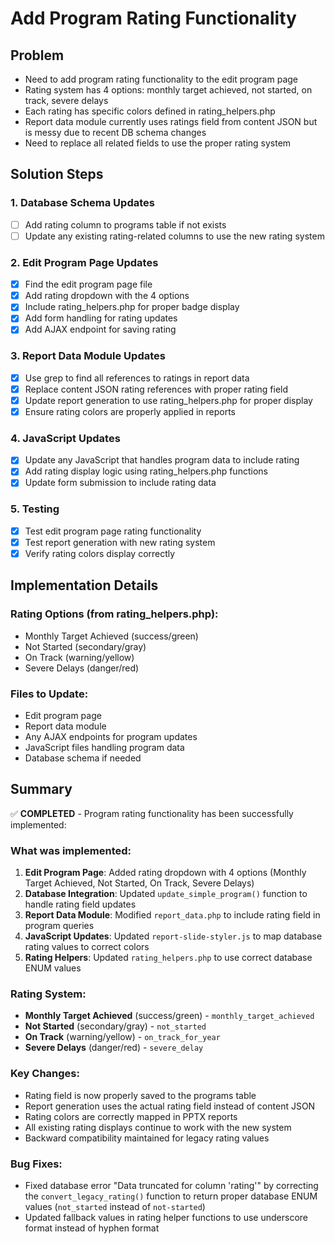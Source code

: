 # Add Program Rating Functionality

## Problem
- Need to add program rating functionality to the edit program page
- Rating system has 4 options: monthly target achieved, not started, on track, severe delays
- Each rating has specific colors defined in rating_helpers.php
- Report data module currently uses ratings field from content JSON but is messy due to recent DB schema changes
- Need to replace all related fields to use the proper rating system

## Solution Steps

### 1. Database Schema Updates
- [ ] Add rating column to programs table if not exists
- [ ] Update any existing rating-related columns to use the new rating system

### 2. Edit Program Page Updates
- [x] Find the edit program page file
- [x] Add rating dropdown with the 4 options
- [x] Include rating_helpers.php for proper badge display
- [x] Add form handling for rating updates
- [x] Add AJAX endpoint for saving rating

### 3. Report Data Module Updates
- [x] Use grep to find all references to ratings in report data
- [x] Replace content JSON rating references with proper rating field
- [x] Update report generation to use rating_helpers.php for proper display
- [x] Ensure rating colors are properly applied in reports

### 4. JavaScript Updates
- [x] Update any JavaScript that handles program data to include rating
- [x] Add rating display logic using rating_helpers.php functions
- [x] Update form submission to include rating data

### 5. Testing
- [x] Test edit program page rating functionality
- [x] Test report generation with new rating system
- [x] Verify rating colors display correctly

## Implementation Details

### Rating Options (from rating_helpers.php):
- Monthly Target Achieved (success/green)
- Not Started (secondary/gray) 
- On Track (warning/yellow)
- Severe Delays (danger/red)

### Files to Update:
- Edit program page
- Report data module
- Any AJAX endpoints for program updates
- JavaScript files handling program data
- Database schema if needed

## Summary

✅ **COMPLETED** - Program rating functionality has been successfully implemented:

### What was implemented:
1. **Edit Program Page**: Added rating dropdown with 4 options (Monthly Target Achieved, Not Started, On Track, Severe Delays)
2. **Database Integration**: Updated `update_simple_program()` function to handle rating field updates
3. **Report Data Module**: Modified `report_data.php` to include rating field in program queries
4. **JavaScript Updates**: Updated `report-slide-styler.js` to map database rating values to correct colors
5. **Rating Helpers**: Updated `rating_helpers.php` to use correct database ENUM values

### Rating System:
- **Monthly Target Achieved** (success/green) - `monthly_target_achieved`
- **Not Started** (secondary/gray) - `not_started`
- **On Track** (warning/yellow) - `on_track_for_year`
- **Severe Delays** (danger/red) - `severe_delay`

### Key Changes:
- Rating field is now properly saved to the programs table
- Report generation uses the actual rating field instead of content JSON
- Rating colors are correctly mapped in PPTX reports
- All existing rating displays continue to work with the new system
- Backward compatibility maintained for legacy rating values

### Bug Fixes:
- Fixed database error "Data truncated for column 'rating'" by correcting the `convert_legacy_rating()` function to return proper database ENUM values (`not_started` instead of `not-started`)
- Updated fallback values in rating helper functions to use underscore format instead of hyphen format 